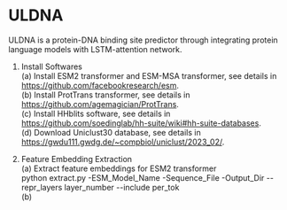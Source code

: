 # ULDNA
ULDNA is a protein-DNA binding site predictor through integrating protein language models with LSTM-attention network.

1. Install Softwares   
(a) Install ESM2 transformer and ESM-MSA transformer, see details in https://github.com/facebookresearch/esm.   
(b) Install ProtTrans transformer, see details in https://github.com/agemagician/ProtTrans.   
(c) Install HHblits software, see details in https://github.com/soedinglab/hh-suite/wiki#hh-suite-databases.  
(d) Download Uniclust30 database, see details in https://gwdu111.gwdg.de/~compbiol/uniclust/2023_02/.

2. Feature Embedding Extraction  
(a) Extract feature embeddings for ESM2 transformer  
python extract.py -ESM_Model_Name -Sequence_File -Output_Dir --repr_layers layer_number --include per_tok    
(b)  

